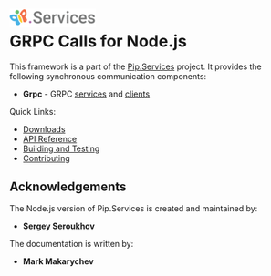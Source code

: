 # <img src="https://github.com/pip-services/pip-services/raw/master/design/Logo.png" alt="Pip.Services Logo" style="max-width:30%"> <br/> GRPC Calls for Node.js

This framework is a part of the [Pip.Services](https://github.com/pip-services/pip-services) project.
It provides the following synchronous communication components:

- **Grpc** - GRPC [services](https://pip-services3-node.github.io/pip-services3-grpc-node/classes/services.grpcservice.html) and [clients](https://pip-services3-node.github.io/pip-services3-grpc-node/classes/clients.grpcclient.html)
<!-- - **Status** - [Heartbeat](https://pip-services3-node.github.io/pip-services3-grpc-node/classes/services.heartbeatgrpcservice.html) and [status](https://pip-services3-node.github.io/pip-services3-grpc-node/classes/services.statusgrpcservice.html) services -->

Quick Links:

* [Downloads](https://github.com/pip-services-node/pip-services-rpc-node/blob/master/doc/Downloads.md)
* [API Reference](https://pip-services3-node.github.io/pip-services3-rpc-node/globals.html)
* [Building and Testing](https://github.com/pip-services/pip-services-rpc-node/blob/master/doc/Development.md)
* [Contributing](https://github.com/pip-services/pip-services-rpc-node/blob/master/doc/Development.md/#contrib)

## Acknowledgements

The Node.js version of Pip.Services is created and maintained by:
- **Sergey Seroukhov**

The documentation is written by:
- **Mark Makarychev**
